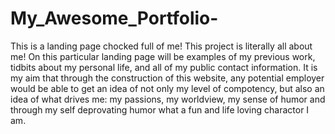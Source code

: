 # My_Awesome_Portfolio-
This is a landing page chocked full of me!
This project is literally all about me! On this particular landing page will be examples of my previous work, tidbits about my personal life, and all of my public contact information. It is my aim that through the construction of this website, any potential employer would be able to get an idea of not only my level of compotency, but also an idea of what drives me: my passions, my worldview, my sense of humor and through my self deprovating humor what a fun and life loving charactor I am.
